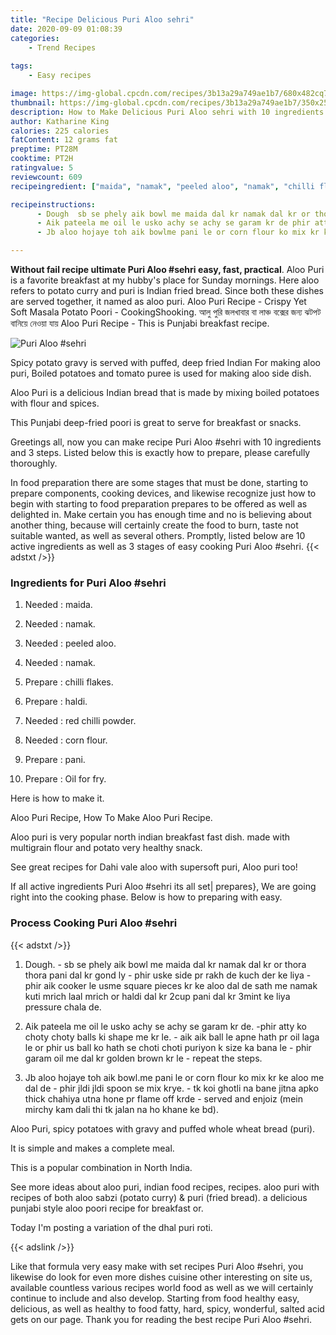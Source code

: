 ```yaml
---
title: "Recipe Delicious Puri Aloo sehri"
date: 2020-09-09 01:08:39
categories:
    - Trend Recipes
    
tags:
    - Easy recipes

image: https://img-global.cpcdn.com/recipes/3b13a29a749ae1b7/680x482cq70/puri-aloo-sehri-recipe-main-photo.jpg
thumbnail: https://img-global.cpcdn.com/recipes/3b13a29a749ae1b7/350x250cq70/puri-aloo-sehri-recipe-main-photo.jpg
description: How to Make Delicious Puri Aloo sehri with 10 ingredients and 3 stages of easy cooking.
author: Katharine King
calories: 225 calories
fatContent: 12 grams fat
preptime: PT28M
cooktime: PT2H
ratingvalue: 5
reviewcount: 609
recipeingredient: ["maida", "namak", "peeled aloo", "namak", "chilli flakes", "haldi", "red chilli powder", "corn flour", "pani", "Oil for fry"]

recipeinstructions: 
      - Dough  sb se phely aik bowl me maida dal kr namak dal kr or thora thora pani dal kr gond ly  phir uske side pr rakh de kuch der ke liya  phir aik cooker le usme square pieces kr ke aloo dal de sath me namak kuti mrich laal mrich or haldi dal kr 2cup pani dal kr 3mint ke liya pressure chala de 
      - Aik pateela me oil le usko achy se achy se garam kr de phir atty ko choty choty balls ki shape me kr le  aik aik ball le apne hath pr oil laga le or phir us ball ko hath se choti choti puriyon k size ka bana le  phir garam oil me dal kr golden brown kr le  repeat the steps 
      - Jb aloo hojaye toh aik bowlme pani le or corn flour ko mix kr ke aloo me dal de  phir jldi jldi spoon se mix krye  tk koi ghotli na bane jitna apko thick chahiya utna hone pr flame off krde  served and enjoiz mein mirchy kam dali thi tk jalan na ho khane ke bd

---
```




**Without fail recipe ultimate Puri Aloo #sehri easy, fast, practical**. Aloo Puri is a favorite breakfast at my hubby&#39;s place for Sunday mornings. Here aloo refers to potato curry and puri is Indian fried bread. Since both these dishes are served together, it named as aloo puri. Aloo Puri Recipe - Crispy Yet Soft Masala Potato Poori - CookingShooking. আলু পুরি জলখাবার বা লাঞ্চ বক্সের জন্য ঝটপট বানিয়ে নেওয়া যায় Aloo Puri Recipe - This is Punjabi breakfast recipe.


![Puri Aloo #sehri](https://img-global.cpcdn.com/recipes/3b13a29a749ae1b7/680x482cq70/puri-aloo-sehri-recipe-main-photo.jpg "Puri Aloo #sehri")



Spicy potato gravy is served with puffed, deep fried Indian For making aloo puri, Boiled potatoes and tomato puree is used for making aloo side dish.

Aloo Puri is a delicious Indian bread that is made by mixing boiled potatoes with flour and spices.

This Punjabi deep-fried poori is great to serve for breakfast or snacks.


Greetings all, now you can make recipe Puri Aloo #sehri with 10 ingredients and 3 steps. Listed below this is exactly how to prepare, please carefully thoroughly.

In food preparation there are some stages that must be done, starting to prepare components, cooking devices, and likewise recognize just how to begin with starting to food preparation prepares to be offered as well as delighted in. Make certain you has enough time and no is believing about another thing, because will certainly create the food to burn, taste not suitable wanted, as well as several others. Promptly, listed below are 10 active ingredients as well as 3 stages of easy cooking Puri Aloo #sehri.
{{< adstxt />}}

### Ingredients for Puri Aloo #sehri


1. Needed  : maida.

1. Needed  : namak.

1. Needed  : peeled aloo.

1. Needed  : namak.

1. Prepare  : chilli flakes.

1. Prepare  : haldi.

1. Needed  : red chilli powder.

1. Needed  : corn flour.

1. Prepare  : pani.

1. Prepare  : Oil for fry.


Here is how to make it.

Aloo Puri Recipe, How To Make Aloo Puri Recipe.

Aloo puri is very popular north indian breakfast fast dish. made with multigrain flour and potato very healthy snack.

See great recipes for Dahi vale aloo with supersoft puri, Aloo puri too!


If all active ingredients Puri Aloo #sehri its all set| prepares}, We are going right into the cooking phase. Below is how to preparing with easy.

### Process Cooking Puri Aloo #sehri

{{< adstxt />}}


1. Dough. - sb se phely aik bowl me maida dal kr namak dal kr or thora thora pani dal kr gond ly - phir uske side pr rakh de kuch der ke liya - phir aik cooker le usme square pieces kr ke aloo dal de sath me namak kuti mrich laal mrich or haldi dal kr 2cup pani dal kr 3mint ke liya pressure chala de.



1. Aik pateela me oil le usko achy se achy se garam kr de. -phir atty ko choty choty balls ki shape me kr le. - aik aik ball le apne hath pr oil laga le or phir us ball ko hath se choti choti puriyon k size ka bana le - phir garam oil me dal kr golden brown kr le - repeat the steps.



1. Jb aloo hojaye toh aik bowl.me pani le or corn flour ko mix kr ke aloo me dal de - phir jldi jldi spoon se mix krye. - tk koi ghotli na bane jitna apko thick chahiya utna hone pr flame off krde - served and enjoiz (mein mirchy kam dali thi tk jalan na ho khane ke bd).




Aloo Puri, spicy potatoes with gravy and puffed whole wheat bread (puri).

It is simple and makes a complete meal.

This is a popular combination in North India.

See more ideas about aloo puri, indian food recipes, recipes. aloo puri with recipes of both aloo sabzi (potato curry) &amp; puri (fried bread). a delicious punjabi style aloo poori recipe for breakfast or.

Today I&#39;m posting a variation of the dhal puri roti.


{{< adslink />}}

Like that formula very easy make with set recipes Puri Aloo #sehri, you likewise do look for even more dishes cuisine other interesting on site us, available countless various recipes world food as well as we will certainly continue to include and also develop. Starting from food healthy easy, delicious, as well as healthy to food fatty, hard, spicy, wonderful, salted acid gets on our page. Thank you for reading the best recipe Puri Aloo #sehri.

